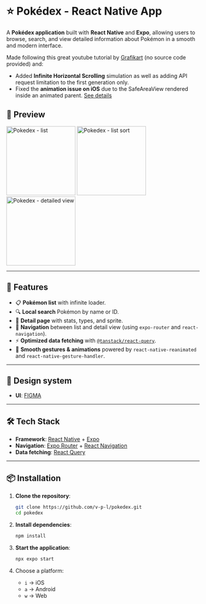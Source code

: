 # ⭐ Pokédex - React Native App

A **Pokédex application** built with **React Native** and **Expo**, allowing users to browse, search, and view detailed information about Pokémon in a smooth and modern interface.

Made following this great youtube tutorial by [Grafikart](https://www.youtube.com/watch?v=0EOucUY_F0c) (no source code provided) and:
- Added **Infinite Horizontal Scrolling** simulation as well as adding API request limitation to the first generation only.
- Fixed the **animation issue on iOS** due to the SafeAreaView rendered inside an animated parent. [See details](https://github.com/v-p-l/Pokedex/blob/main/components/RootView.tsx)

## 📸 Preview

<img width="180" height="auto" alt="Pokedex - list" src="https://github.com/user-attachments/assets/70277364-bf3c-4748-9b1c-f2f48fa88886" />
<img width="180" height="auto" alt="Pokedex - list sort" src="https://github.com/user-attachments/assets/22e26afe-7bd6-4989-9532-4432e8f33512" />
<img width="180" height="auto" alt="Pokedex - detailed view" src="https://github.com/user-attachments/assets/2f629b30-80fb-488f-b125-8ae38b5db4d5" />

---

## 🚀 Features

- 📋 **Pokémon list** with infinite loader.
- 🔍 **Local search** Pokémon by name or ID.
- 📄 **Detail page** with stats, types, and sprite.
- 🔄 **Navigation** between list and detail view (using `expo-router` and `react-navigation`).
- ⚡ **Optimized data fetching** with [`@tanstack/react-query`](https://tanstack.com/query/latest).
- 💫 **Smooth gestures & animations** powered by `react-native-reanimated` and `react-native-gesture-handler`.

---

## 🎨 Design system

- **UI**: [FIGMA](https://www.figma.com/community/file/979132880663340794/pokedex)

---

## 🛠️ Tech Stack

- **Framework**: [React Native](https://reactnative.dev/) + [Expo](https://expo.dev/)  
- **Navigation**: [Expo Router](https://expo.github.io/router/) + [React Navigation](https://reactnavigation.org/)  
- **Data fetching**: [React Query](https://tanstack.com/query/latest)

---

## 📦 Installation

1. **Clone the repository**:
   ```bash
   git clone https://github.com/v-p-l/pokedex.git
   cd pokedex
   ```

2. **Install dependencies**:
   ```bash
   npm install
   ```

3. **Start the application**:
   ```bash
   npx expo start
   ```

4. Choose a platform:  
   - `i` → iOS  
   - `a` → Android  
   - `w` → Web  






